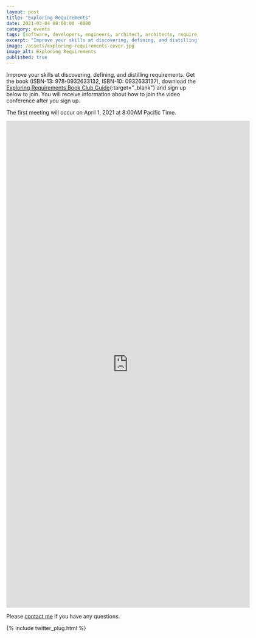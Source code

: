 ```yaml
---
layout: post
title: "Exploring Requirements"
date: 2021-03-04 08:00:00 -0800
category: events
tags: [software, developers, engineers, architect, architects, require, requirements, explore, exploring, ambiguity, ambiguous]
excerpt: "Improve your skills at discovering, defining, and distilling requirements. "
image: /assets/exploring-requirements-cover.jpg
image_alt: Exploring Requirements
published: true
---
```


Improve your skills at discovering, defining, and distilling requirements. Get the book (ISBN-13: 978-0932633132, ISBN-10: 0932633137), download the [Exploring Requirements Book Club Guide](/assets/exploring-requirements-book-club.pdf){:target="_blank"} and sign up below to join. You will receive information about how to join the video conference after you sign up.

The first meeting will occur on April 1, 2021 at 8:00AM Pacific Time.

<div style="text-align:center">
<iframe src="https://docs.google.com/forms/d/e/1FAIpQLSdOzhhzKSN5hhRl8Q1QA92KBTAOF2s6G7bZpCSlqdfrBk6GkA/viewform?embedded=true" width="640" height="1278" frameborder="0" marginheight="0" marginwidth="0">Loading…</iframe>
</div>

Please [contact me](/contact) if you have any questions.

{% include twitter_plug.html %}
